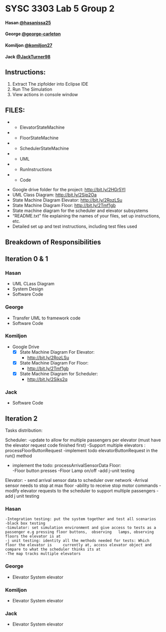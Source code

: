 # SYSC 3303 Lab 5 Group 2

#### Hasan [@hasanissa25](https://github.com/hasanissa25)
#### George [@george-carleton](https://github.com/george-carleton)
#### Komiljon [@komiljon27](https://github.com/komiljon27)
#### Jack [@JackTurner98](https://github.com/JackTurner98)

## Instructions:
1. Extract The zipfolder into Eclipse IDE
2. Run The Simulation
3. View actions in console window

## FILES:
* * ElevatorStateMachine
* * FloorStateMachine
* * SchedulerStateMachine
* * UML
* * RunInstructions
* * Code

- Google drive folder for the project: http://bit.ly/2HGr5Yl
- UML Class Diagram: http://bit.ly/2Sip2Oa
- State Machine Diagram Elevator: http://bit.ly/2RozLSu
- State Machine Diagram Floor: http://bit.ly/2Tmf1gb
- State machine diagram for the scheduler and elevator subsystems
- “README.txt” file explaining the names of your files, set up instructions, etc. 
- Detailed set up and test instructions, including test files used


## Breakdown of Responsibilities

## Iteration 0 & 1

### Hasan
- UML CLass Diagram
- System Design
- Software Code


### George
- Transfer UML to framework code
- Software Code

### Komiljon
- Google Drive
  - [x] State Machine Diagram For Elevator: 
    - http://bit.ly/2RozLSu
  - [x] State Machine Diagram For Floor: 
    - http://bit.ly/2Tmf1gb
  - [x] State Machine Diagram for Scheduler:
    - http://bit.ly/2Siks2q   

### Jack
- Software Code

## Iteration 2

Tasks distribution: 

Scheduler:
	-update to allow for multiple passengers per elevator 
	(must have the elevator request code finished first)
	-Support multiple elevators : processFloorButtonRequest
	-implement todo elevatorButtonRequest in the run() method 
   - implement the todo: processArrivalSensorData
Floor: 	
	-Floor button presses 
	-Floor Lamp on/off
	-add j-unit testing

Elevator:
	- send arrival sensor data to scheduler over network 
     -Arrival sensor needs to stop at max floor
	-ability to receive stop motor commands
	-modify elevator requests to the scheduler to support 	multiple passengers
	-add j unit testing


### Hasan
	-Integration testing: put the system together and test all scenarios 
	-black box testing
	-Simulator: set simulation environment and give access to tests as a passenger e.g pressing floor buttons, 	observing   lamps, observing floors the elevator is at
	-j unit testing: identity all the methods needed for tests: Which floor the elevator is 	currently at, access elevator object and compare to what the scheduler thinks its at  
	-The map tracks multiple elevators 

### George
- Elevator System elevator

### Komiljon
- Elevator System elevator

### Jack
- Elevator System elevator
